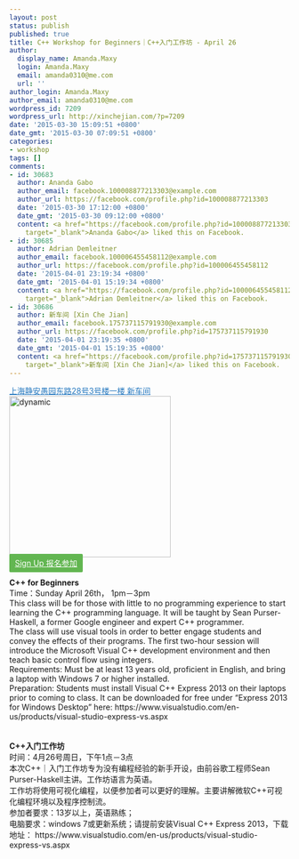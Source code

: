 ```yaml
---
layout: post
status: publish
published: true
title: C++ Workshop for Beginners｜C++入门工作坊 - April 26
author:
  display_name: Amanda.Maxy
  login: Amanda.Maxy
  email: amanda0310@me.com
  url: ''
author_login: Amanda.Maxy
author_email: amanda0310@me.com
wordpress_id: 7209
wordpress_url: http://xinchejian.com/?p=7209
date: '2015-03-30 15:09:51 +0800'
date_gmt: '2015-03-30 07:09:51 +0800'
categories:
- workshop
tags: []
comments:
- id: 30683
  author: Ananda Gabo
  author_email: facebook.100008877213303@example.com
  author_url: https://facebook.com/profile.php?id=100008877213303
  date: '2015-03-30 17:12:00 +0800'
  date_gmt: '2015-03-30 09:12:00 +0800'
  content: <a href="https://facebook.com/profile.php?id=100008877213303"
    target="_blank">Ananda Gabo</a> liked this on Facebook.
- id: 30685
  author: Adrian Demleitner
  author_email: facebook.100006455458112@example.com
  author_url: https://facebook.com/profile.php?id=100006455458112
  date: '2015-04-01 23:19:34 +0800'
  date_gmt: '2015-04-01 15:19:34 +0800'
  content: <a href="https://facebook.com/profile.php?id=100006455458112"
    target="_blank">Adrian Demleitner</a> liked this on Facebook.
- id: 30686
  author: 新车间 [Xin Che Jian]
  author_email: facebook.175737115791930@example.com
  author_url: https://facebook.com/profile.php?id=175737115791930
  date: '2015-04-01 23:19:35 +0800'
  date_gmt: '2015-04-01 15:19:35 +0800'
  content: <a href="https://facebook.com/profile.php?id=175737115791930"
    target="_blank">新车间 [Xin Che Jian]</a> liked this on Facebook.
---
```

<p><a style="color: #2578bf;" href="http://xinchejian.huodongxing.com/event/map/5244063275800" target="_blank">上海静安愚园东路28号3号楼一楼 新车间</a><br />
<a href="http://xinchejian.com/wp-content/uploads/2015/03/dynamic.jpg"><img src="http://xinchejian.com/wp-content/uploads/2015/03/dynamic-290x290.jpg" alt="dynamic" width="290" height="290" class="aligncenter size-thumbnail wp-image-7210" /></a><br />
<a style="background-color:#62b651;color:white;border-radius:2px;cursor:pointer;font-size:14px;padding:8px 10px;" href="http://www.huodongxing.com/event/1275703940200" target="_blank" title="立即报名">Sign Up 报名参加</a><br />
<!--:en--><br />
<strong>C++ for Beginners</strong><br />
Time：Sunday April 26th， 1pm－3pm<br />
This class will be for those with little to no programming experience to start learning the C++ programming language. It will be taught by Sean Purser-Haskell, a former Google engineer and expert C++ programmer.<br />
The class will use visual tools in order to better engage students and convey the effects of their programs. The first two-hour session will introduce the Microsoft Visual C++ development environment and then teach basic control flow using integers.<br />
Requirements: Must be at least 13 years old, proficient in English, and bring a laptop with Windows 7 or higher installed.<br />
Preparation: Students must install Visual C++ Express 2013 on their laptops prior to coming to class. It can be downloaded for free under &ldquo;Express 2013 for Windows Desktop&rdquo; here: https://www.visualstudio.com/en-us/products/visual-studio-express-vs.aspx<br />
<!--:--><br />
<!--:zh--><br />
<strong>C++入门工作坊</strong><br />
时间：4月26号周日，下午1点－3点<br />
本次C++｜入门工作坊专为没有编程经验的新手开设，由前谷歌工程师Sean Purser-Haskell主讲。工作坊语言为英语。<br />
工作坊将使用可视化编程，以便参加者可以更好的理解。主要讲解微软C++可视化编程环境以及程序控制流。<br />
参加者要求：13岁以上，英语熟练；<br />
电脑要求：windows 7或更新系统；请提前安装Visual C++ Express 2013，下载地址： https://www.visualstudio.com/en-us/products/visual-studio-express-vs.aspx<br />
<!--:--></p>
